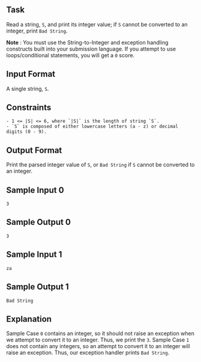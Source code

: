 ## Task

Read a string, `S`, and print its integer value; if `S` cannot be converted to an integer, print `Bad String`.

**Note** : You must use the String-to-Integer and exception handling constructs built into your submission language. If you attempt to use loops/conditional statements, you will get a `0` score.

## Input Format

A single string, `S`.

## Constraints

    - 1 <= |S| <= 6, where `|S|` is the length of string `S`.
    - `S` is composed of either lowercase letters (a - z) or decimal digits (0 - 9).

## Output Format

Print the parsed integer value of `S`, or `Bad String` if `S` cannot be converted to an integer.

## Sample Input 0

    3

## Sample Output 0

    3

## Sample Input 1

    za

## Sample Output 1

    Bad String

## Explanation

Sample Case `0` contains an integer, so it should not raise an exception when we attempt to convert it to an integer. Thus, we print the `3`.
Sample Case `1` does not contain any integers, so an attempt to convert it to an integer will raise an exception. Thus, our exception handler prints `Bad String`.








